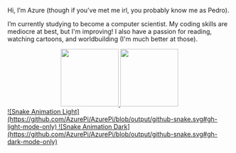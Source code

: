 Hi, I’m Azure (though if you've met me irl, you probably know me as Pedro).

I’m currently studying to become a computer scientist. My coding skills are mediocre at best, but I'm improving!
I also have a passion for reading, watching cartoons, and worldbuilding (I'm much better at those).


<div align="center">
  <a href="https://github.com/AzurePi">
  <img height="130em" src="https://github-readme-stats.vercel.app/api?username=AzurePi&show_icons=true&theme=yeblu&include_all_commits=true&count_private=true"/>
  <img height="130em" src="https://github-readme-stats.vercel.app/api/top-langs/?username=AzurePi&layout=compact&langs_count=7&theme=yeblu"/>
</div>

<div>
  ![Snake Animation Light](https://github.com/AzurePi/AzurePi/blob/output/github-snake.svg#gh-light-mode-only)
  ![Snake Animation Dark](https://github.com/AzurePi/AzurePi/blob/output/github-snake.svg#gh-dark-mode-only)
</div>
<!---
AzurePi/AzurePi is a ✨ special ✨ repository because its `README.md` (this file) appears on your GitHub profile.
You can click the Preview link to take a look at your changes.
--->
